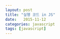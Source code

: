 ```yaml
---
layout: post
title: "실행 코드 in JS"
date:   2015-11-12
categories: javascript
tags: [javascript]
---
```

